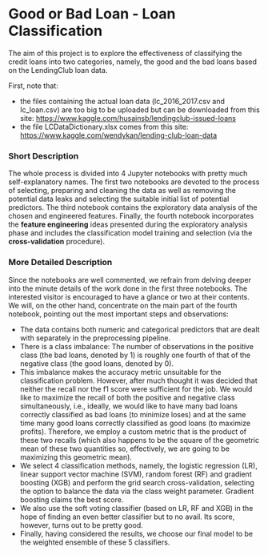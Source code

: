 # Good or Bad Loan - Loan Classification
The aim of this project is to explore the effectiveness of classifying the credit loans into two categories, namely, the good and the bad loans based on the LendingClub loan data. 

First, note that:
- the files containing the actual loan data (lc_2016_2017.csv and lc_loan.csv) are too big to be uploaded but can be downloaded from this site: 
https://www.kaggle.com/husainsb/lendingclub-issued-loans
- the file LCDataDictionary.xlsx comes from this site: https://www.kaggle.com/wendykan/lending-club-loan-data

### Short Description
The whole process is divided into 4 Jupyter notebooks with pretty much self-explanatory names. The first two notebooks are devoted to the process of selecting, preparing and cleaning the data as well as removing the potential data leaks and selecting the suitable initial list of potential predictors. The third notebook contains the exploratory data analysis of the chosen and engineered features. Finally, the fourth notebook incorporates the **feature engineering** ideas presented during the exploratory analysis phase and includes the classification model training and selection (via the **cross-validation** procedure).

### More Detailed Description
Since the notebooks are well commented, we refrain from delving deeper into the minute details of the work done in the first three notebooks. The interested visitor is encouraged to have a glance or two at their contents. We will, on the other hand, concentrate on the main part of the fourth notebook, pointing out the most important steps and observations:
- The data contains both numeric and categorical predictors that are dealt with separately in the preprocessing pipeline.
- There is a class imbalance: The number of observations in the positive class (the bad loans, denoted by 1) is roughly one fourth of that of the negative class (the good loans, denoted by 0).
- This imbalance makes the accuracy metric unsuitable for the classification problem. However, after much thought it was decided that neither the recall nor the f1 score were sufficient for the job. We would like to maximize the recall of both the positive and negative class simultaneously, i.e., ideally, we would like to have many bad loans correctly classified as bad loans (to minimize loses) and at the same time many good loans correctly classified as good loans (to maximize profits). Therefore, we employ a custom metric that is the product of these two recalls (which also happens to be the square of the geometric mean of these two quantities so, effectively, we are going to be maximizing this geometric mean).
- We select 4 classification methods, namely, the logistic regression (LR), linear support vector machine (SVM), random forest (RF) and gradient boosting (XGB) and perform the grid search cross-validation, selecting the option to balance the data via the class weight parameter. Gradient boosting claims the best score.
- We also use the soft voting classifier (based on LR, RF and XGB) in the hope of finding an even better classifier but to no avail. Its score, however, turns out to be pretty good.
- Finally, having considered the results, we choose our final model to be the weighted ensemble of these 5 classifiers.

